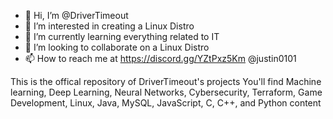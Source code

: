 - 👋 Hi, I’m @DriverTimeout
- 👀 I’m interested in creating a Linux Distro
- 🌱 I’m currently learning everything related to IT
- 💞️ I’m looking to collaborate on a Linux Distro
- 📫 How to reach me at https://discord.gg/YZtPxz5Km @justin0101

This is the offical repository of DriverTimeout's projects
You'll find Machine learning, Deep Learning, Neural Networks, Cybersecurity, Terraform, Game Development, Linux, Java, MySQL, JavaScript, C, C++, and Python content

<!---
DriverTimeout/DriverTimeout is a ✨ special ✨ repository because its `README.md` (this file) appears on your GitHub profile.
You can click the Preview link to take a look at your changes.
--->
